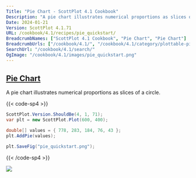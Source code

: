 ```yaml
---
Title: "Pie Chart - ScottPlot 4.1 Cookbook"
Description: "A pie chart illustrates numerical proportions as slices of a circle."
Date: 2024-01-21
Version: ScottPlot 4.1.71
URL: /cookbook/4.1/recipes/pie_quickstart/
BreadcrumbNames: ["ScottPlot 4.1 Cookbook", "Pie Chart", "Pie Chart"]
BreadcrumbUrls: ["/cookbook/4.1/", "/cookbook/4.1/category/plottable-pie", "/cookbook/4.1/recipes/pie_quickstart/"]
SearchUrl: "/cookbook/4.1/search/"
OgImage: "/cookbook/4.1/images/pie_quickstart.png"
---
```


<h2><a id='pie-chart' href='/cookbook/4.1/recipes/pie_quickstart/'>Pie Chart</a></h2>

A pie chart illustrates numerical proportions as slices of a circle.

{{< code-sp4 >}}

```cs
ScottPlot.Version.ShouldBe(4, 1, 71);
var plt = new ScottPlot.Plot(600, 400);

double[] values = { 778, 283, 184, 76, 43 };
plt.AddPie(values);

plt.SaveFig("pie_quickstart.png");
```

{{< /code-sp4 >}}

<img src='../../images/pie_quickstart.png' class='d-block mx-auto my-5' />



